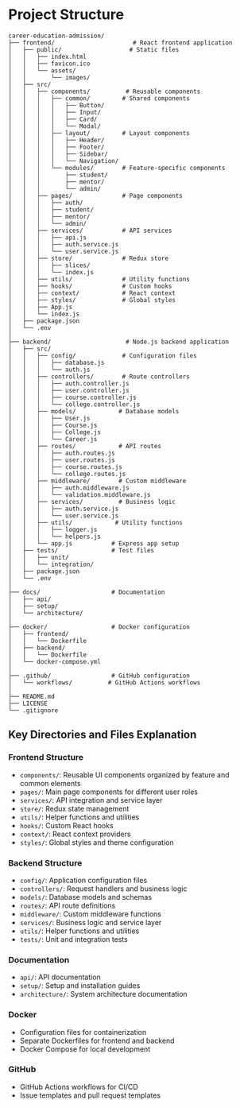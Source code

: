 # Project Structure

```
career-education-admission/
├── frontend/                      # React frontend application
│   ├── public/                   # Static files
│   │   ├── index.html
│   │   ├── favicon.ico
│   │   └── assets/
│   │       └── images/
│   ├── src/
│   │   ├── components/          # Reusable components
│   │   │   ├── common/         # Shared components
│   │   │   │   ├── Button/
│   │   │   │   ├── Input/
│   │   │   │   ├── Card/
│   │   │   │   └── Modal/
│   │   │   ├── layout/         # Layout components
│   │   │   │   ├── Header/
│   │   │   │   ├── Footer/
│   │   │   │   ├── Sidebar/
│   │   │   │   └── Navigation/
│   │   │   └── modules/        # Feature-specific components
│   │   │       ├── student/
│   │   │       ├── mentor/
│   │   │       └── admin/
│   │   ├── pages/              # Page components
│   │   │   ├── auth/
│   │   │   ├── student/
│   │   │   ├── mentor/
│   │   │   └── admin/
│   │   ├── services/           # API services
│   │   │   ├── api.js
│   │   │   ├── auth.service.js
│   │   │   └── user.service.js
│   │   ├── store/              # Redux store
│   │   │   ├── slices/
│   │   │   └── index.js
│   │   ├── utils/              # Utility functions
│   │   ├── hooks/              # Custom hooks
│   │   ├── context/            # React context
│   │   ├── styles/             # Global styles
│   │   ├── App.js
│   │   └── index.js
│   ├── package.json
│   └── .env
│
├── backend/                     # Node.js backend application
│   ├── src/
│   │   ├── config/             # Configuration files
│   │   │   ├── database.js
│   │   │   └── auth.js
│   │   ├── controllers/        # Route controllers
│   │   │   ├── auth.controller.js
│   │   │   ├── user.controller.js
│   │   │   ├── course.controller.js
│   │   │   └── college.controller.js
│   │   ├── models/            # Database models
│   │   │   ├── User.js
│   │   │   ├── Course.js
│   │   │   ├── College.js
│   │   │   └── Career.js
│   │   ├── routes/            # API routes
│   │   │   ├── auth.routes.js
│   │   │   ├── user.routes.js
│   │   │   ├── course.routes.js
│   │   │   └── college.routes.js
│   │   ├── middleware/        # Custom middleware
│   │   │   ├── auth.middleware.js
│   │   │   └── validation.middleware.js
│   │   ├── services/          # Business logic
│   │   │   ├── auth.service.js
│   │   │   └── user.service.js
│   │   ├── utils/            # Utility functions
│   │   │   ├── logger.js
│   │   │   └── helpers.js
│   │   └── app.js           # Express app setup
│   ├── tests/               # Test files
│   │   ├── unit/
│   │   └── integration/
│   ├── package.json
│   └── .env
│
├── docs/                    # Documentation
│   ├── api/
│   ├── setup/
│   └── architecture/
│
├── docker/                  # Docker configuration
│   ├── frontend/
│   │   └── Dockerfile
│   ├── backend/
│   │   └── Dockerfile
│   └── docker-compose.yml
│
├── .github/                 # GitHub configuration
│   └── workflows/          # GitHub Actions workflows
│
├── README.md
├── LICENSE
└── .gitignore
```

## Key Directories and Files Explanation

### Frontend Structure
- `components/`: Reusable UI components organized by feature and common elements
- `pages/`: Main page components for different user roles
- `services/`: API integration and service layer
- `store/`: Redux state management
- `utils/`: Helper functions and utilities
- `hooks/`: Custom React hooks
- `context/`: React context providers
- `styles/`: Global styles and theme configuration

### Backend Structure
- `config/`: Application configuration files
- `controllers/`: Request handlers and business logic
- `models/`: Database models and schemas
- `routes/`: API route definitions
- `middleware/`: Custom middleware functions
- `services/`: Business logic and service layer
- `utils/`: Helper functions and utilities
- `tests/`: Unit and integration tests

### Documentation
- `api/`: API documentation
- `setup/`: Setup and installation guides
- `architecture/`: System architecture documentation

### Docker
- Configuration files for containerization
- Separate Dockerfiles for frontend and backend
- Docker Compose for local development

### GitHub
- GitHub Actions workflows for CI/CD
- Issue templates and pull request templates 